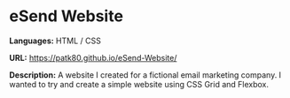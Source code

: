 # eSend Website 
**Languages:** HTML / CSS

**URL:** https://patk80.github.io/eSend-Website/

**Description:** A website I created for a fictional email marketing company. I wanted to try and create a simple website using CSS Grid and Flexbox.
